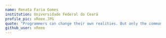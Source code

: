 ```yaml
---
name: Renata Faria Gomes
institution: Universidade Federal do Ceará
profile_pic: xReee.JPG
quote: "Programmers can change their own realities. But only the community can change the world."
github_user: xReee
---
```

